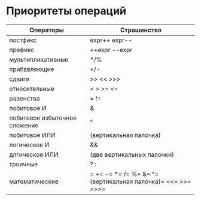 # Приоритеты операций

|Операторы | Страшинство|
|----------|------------|
|постфикс| expr++ expr--|
|префикс| ++expr --expr|
|мультипликативные| */%|
|прибавляющие| +/-|
|сдвиги|>> << >>>|
|относительные| < > >= <=|
|равенства| = !=|
|побитовое И| &|
|побитовое избыточное сложение| ^|
|побитовое ИЛИ| (вертикальная палочка) |
|логическое И| &&|
|длгическое ИЛИ| (две вертикальных палочки)|
|троичные| ? :|
|математические| = += -= *= /= %= &= ^= (вертикальная палочка)= <<= >>= >>>=|
